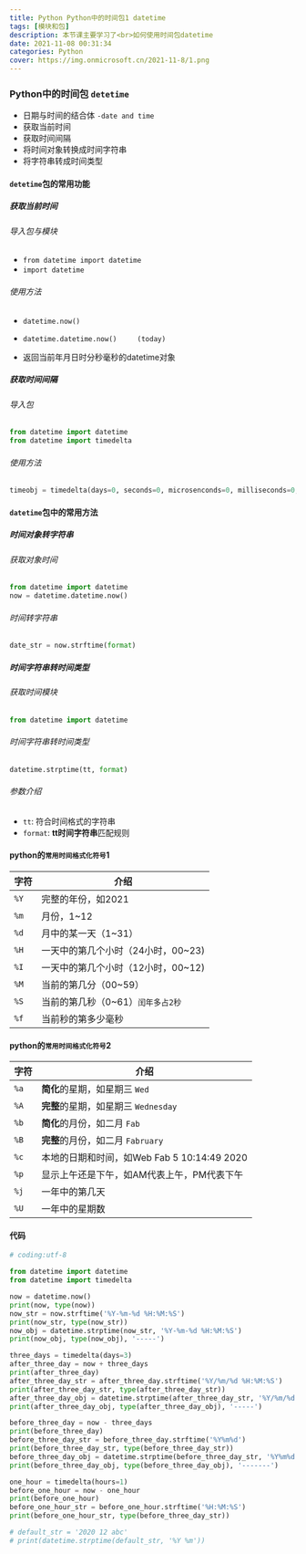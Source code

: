 ```yaml
---
title: Python Python中的时间包1 datetime
tags: [模块和包]
description: 本节课主要学习了<br>如何使用时间包datetime
date: 2021-11-08 00:31:34
categories: Python
cover: https://img.onmicrosoft.cn/2021-11-8/1.png
---
```


### Python中的时间包 `detetime`

- 日期与时间的结合体 `-date and time`
- 获取当前时间
- 获取时间间隔
- 将时间对象转换成时间字符串
- 将字符串转成时间类型

#### `detetime`包的常用功能

##### 获取当前时间

###### 导入包与模块

- `from datetime import datetime`
- `import datetime`

###### 使用方法

- `datetime.now()`
- `datetime.datetime.now()     (today)`

- 返回当前年月日时分秒毫秒的datetime对象

##### 获取时间间隔

###### 导入包

```python
from datetime import datetime
from datetime import timedelta
```

###### 使用方法

```python
timeobj = timedelta(days=0, seconds=0, microsenconds=0, milliseconds=0, minutes=0, hours=0, week=0)
```

#### `datetime`包中的常用方法

##### 时间对象转字符串

###### 获取对象时间

```python
from datetime import datetime
now = datetime.datetime.now()
```

###### 时间转字符串

```python
date_str = now.strftime(format)
```

##### 时间字符串转时间类型

###### 获取时间模块

```python
from datetime import datetime
```

###### 时间字符串转时间类型

```python
datetime.strptime(tt, format)
```

###### 参数介绍

- `tt`: 符合时间格式的字符串
- `format`:  **tt时间字符串**匹配规则

#### python的`常用时间格式化符号`1

| 字符 | 介绍                               |
| ---- | ---------------------------------- |
| `%Y` | 完整的年份，如2021                 |
| `%m` | 月份，1~12                         |
| `%d` | 月中的某一天（1~31）               |
| `%H` | 一天中的第几个小时（24小时，00~23) |
| `%I` | 一天中的第几个小时（12小时，00~12) |
| `%M` | 当前的第几分（00~59）              |
| `%S` | 当前的第几秒（0~61）`闰年多占2秒`  |
| `%f` | 当前秒的第多少毫秒                 |

#### python的`常用时间格式化符号`2

| 字符 | 介绍                                        |
| ---- | ------------------------------------------- |
| `%a` | **简化**的星期，如星期三 `Wed`              |
| `%A` | **完整**的星期，如星期三 `Wednesday`        |
| `%b` | **简化**的月份，如二月 `Fab`                |
| `%B` | **完整**的月份，如二月 `Fabruary`           |
| `%c` | 本地的日期和时间，如Web Fab 5 10:14:49 2020 |
| `%p` | 显示上午还是下午，如AM代表上午，PM代表下午  |
| `%j` | 一年中的第几天                              |
| `%U` | 一年中的星期数                              |

#### 代码

```python
# coding:utf-8

from datetime import datetime
from datetime import timedelta

now = datetime.now()
print(now, type(now))
now_str = now.strftime('%Y-%m-%d %H:%M:%S')
print(now_str, type(now_str))
now_obj = datetime.strptime(now_str, '%Y-%m-%d %H:%M:%S')
print(now_obj, type(now_obj), '-----')

three_days = timedelta(days=3)
after_three_day = now + three_days
print(after_three_day)
after_three_day_str = after_three_day.strftime('%Y/%m/%d %H:%M:%S')
print(after_three_day_str, type(after_three_day_str))
after_three_day_obj = datetime.strptime(after_three_day_str, '%Y/%m/%d %H:%M:%S')
print(after_three_day_obj, type(after_three_day_obj), '-----')

before_three_day = now - three_days
print(before_three_day)
before_three_day_str = before_three_day.strftime('%Y%m%d')
print(before_three_day_str, type(before_three_day_str))
before_three_day_obj = datetime.strptime(before_three_day_str, '%Y%m%d')
print(before_three_day_obj, type(before_three_day_obj), '-------')

one_hour = timedelta(hours=1)
before_one_hour = now - one_hour
print(before_one_hour)
before_one_hour_str = before_one_hour.strftime('%H:%M:%S')
print(before_one_hour_str, type(before_three_day_str))

# default_str = '2020 12 abc'
# print(datetime.strptime(default_str, '%Y %m'))
```

